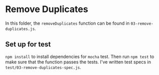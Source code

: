 # Remove Duplicates

In this folder, the `removeDuplicates` function can be found in
`03-remove-duplicates.js`.

## Set up for test

`npm install` to install dependencies for `mocha` test. Then run `npm test` to
make sure that the function passes the tests. I've written test specs in
`test/03-remove-duplicates-spec.js`.
